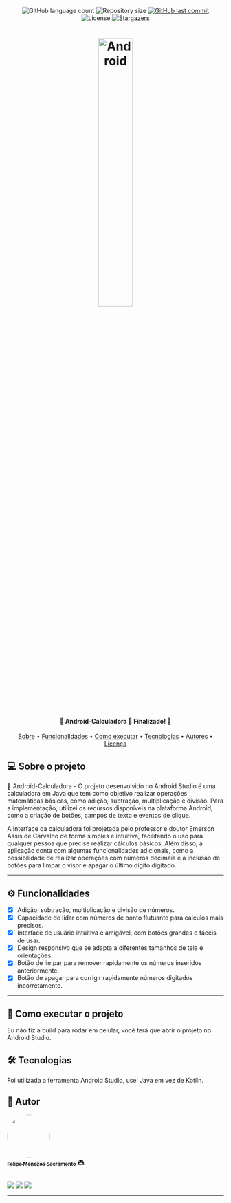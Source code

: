 <p align="center">
  <img alt="GitHub language count" src="https://img.shields.io/github/languages/count/Felipe-exec/Android-Calculadora?color=%2304D361">

  <img alt="Repository size" src="https://img.shields.io/github/repo-size/Felipe-exec/Android-Calculadora">
  
  <a href="https://github.com/Felipe-exec/Android-Calculadora/commits/master">
    <img alt="GitHub last commit" src="https://img.shields.io/github/last-commit/Felipe-exec/Android-Calculadora">
  </a>
    
   <img alt="License" src="https://img.shields.io/badge/license-MIT-brightgreen">
   <a href="https://github.com/tgmarinho/README-ecoleta/stargazers">
    <img alt="Stargazers" src="https://img.shields.io/github/stars/Felipe-exec/Android-Calculadora?style=social">
  </a>  
</p>

<h1 align="center">
    <img alt="Android" title="#Android-Calculadora" width="40%" src="https://upload.wikimedia.org/wikipedia/commons/thumb/e/e3/Android_Studio_Icon_%282014-2019%29.svg/1200px-Android_Studio_Icon_%282014-2019%29.svg.png" />
</h1>

<h4 align="center"> 
	📱 Android-Calculadora 📲 Finalizado! 📘
</h4>

<p align="center">
 <a href="#-sobre-o-projeto">Sobre</a> •
 <a href="#%EF%B8%8F-funcionalidades">Funcionalidades</a> •
 <a href="#-como-executar-o-projeto">Como executar</a> • 
 <a href="#-tecnologias">Tecnologias</a> • 
 <a href="#-autores">Autores</a> • 
 <a href="#-licença">Licença</a>
</p>

## 💻 Sobre o projeto

📱 Android-Calculadora - O projeto desenvolvido no Android Studio é uma calculadora em Java que tem como objetivo realizar operações matemáticas básicas, como adição, subtração, multiplicação e divisão. Para a implementação, utilizei os recursos disponíveis na plataforma Android, como a criação de botões, campos de texto e eventos de clique.

A interface da calculadora foi projetada pelo professor e doutor Emerson Assis de Carvalho de forma simples e intuitiva, facilitando o uso para qualquer pessoa que precise realizar cálculos básicos. Além disso, a aplicação conta com algumas funcionalidades adicionais, como a possibilidade de realizar operações com números decimais e a inclusão de botões para limpar o visor e apagar o último dígito digitado.

---

## ⚙️ Funcionalidades

- [x] Adição, subtração, multiplicação e divisão de números.
- [x] Capacidade de lidar com números de ponto flutuante para cálculos mais precisos.
- [x] Interface de usuário intuitiva e amigável, com botões grandes e fáceis de usar.
- [x] Design responsivo que se adapta a diferentes tamanhos de tela e orientações.
- [x] Botão de limpar para remover rapidamente os números inseridos anteriormente.
- [x] Botão de apagar para corrigir rapidamente números digitados incorretamente.

---

## 🚀 Como executar o projeto

Eu não fiz a build para rodar em celular, você terá que abrir o projeto no Android Studio.

## 🛠 Tecnologias

Foi utilizada a ferramenta Android Studio, usei Java em vez de Kotlin.

## 🦸 Autor

<a href="https://github.com/Felipe-exec">
 <img style="border-radius: 50%;" src="https://avatars.githubusercontent.com/u/84421730?v=4" width="100px;" alt=""/>
 <br />
 <sub><b>Felipe Menezes Sacramento</b></sub></a> <a href="https://github.com/Felipe-exec" title="GitHub perfil">🎮</a>
 
 <br />
 <br />

 <a href="https://www.instagram.com/felipe_mzss/" target="_blank"><img src="https://img.shields.io/badge/-Instagram-%23E4405F?style=for-the-badge&logo=instagram&logoColor=white" target="_blank"></a>
 <a href = "mailto:mzssacramento@gmail.com"><img src="https://img.shields.io/badge/-Gmail-%23333?style=for-the-badge&logo=gmail&logoColor=white" target="_blank"></a>
 <a href="https://www.linkedin.com/in/felipe-sacramento-8a03ba212/" target="_blank"><img src="https://img.shields.io/badge/-LinkedIn-%230077B5?style=for-the-badge&logo=linkedin&logoColor=white" target="_blank"></a>
 
---
